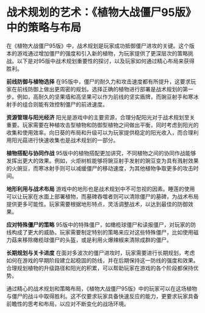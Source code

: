 # 战术规划的艺术：《植物大战僵尸95版》中的策略与布局

在《植物大战僵尸95版》中，战术规划是玩家成功抵御僵尸进攻的关键。这个版本的游戏通过增加僵尸的强度和引入新的植物，为玩家提供了更深层次的策略挑战。以下是对95版中战术规划重要性的探讨，以及玩家如何通过精心布局来获得胜利。

**前线防御与植物选择**
在95版中，僵尸的耐久力和攻击速度都有所提升，这要求玩家在前线防御上做出更周密的规划。选择正确的植物进行部署是战术规划的第一步。例如，高耐久的坚果墙和高坚果可以作为前线的坚实盾牌，而豌豆射手和寒冰射手的组合则能有效控制僵尸的前进速度。

**资源管理与阳光经济**
阳光是游戏中的主要资源，合理分配阳光对于战术规划至关重要。玩家需要在种植攻击型植物和防御型植物之间做出平衡，同时考虑到阳光的收集和使用效率。向日葵的布局和升级可以为玩家提供稳定的阳光收入，而合理利用阳光菇进行快速收集也是战术规划的一部分。

**植物搭配与协同作战**
95版中的植物搭配更加讲究，不同植物之间的协同作战能够发挥出更大的效果。例如，火炬树桩能够将豌豆射手发射的豌豆变为具有溅射效果的火豌豆，而寒冰射手则可以减缓僵尸的移动速度，为其他植物争取更多的攻击时间。

**地形利用与战术布局**
游戏中的地形也是战术规划中不可忽视的因素。睡莲的使用可以让玩家在水面上部署植物，而墓碑吞噬者则可以清除僵尸的墓碑，为战术布局提供更多可能性。玩家需要根据地形特点，灵活调整战术，以达到最佳的防御效果。

**应对特殊僵尸的策略**
95版中的特殊僵尸，如橄榄球僵尸和读报僵尸，对玩家的防线构成了更大的威胁。玩家需要制定特别的策略来应对这些特殊僵尸，比如使用磁力菇来移除橄榄球僵尸的头盔，或是利用火爆辣椒来清除成群的僵尸。

**长期规划与关卡进度**
在面对多波次的僵尸进攻时，玩家需要进行长期规划，考虑如何在游戏的早期阶段建立起稳固的防线，并在后期保持这一防线的强度和效果。合理规划植物的升级路径和阳光的积累，可以帮助玩家在游戏的各个阶段都保持优势。

通过精心的战术规划和策略布局，《植物大战僵尸95版》中的玩家可以在这场植物与僵尸的战斗中取得胜利。这不仅要求玩家具备快速反应的能力，更要求玩家具备前瞻性的思考和布局，以应对不断变化的战场环境。